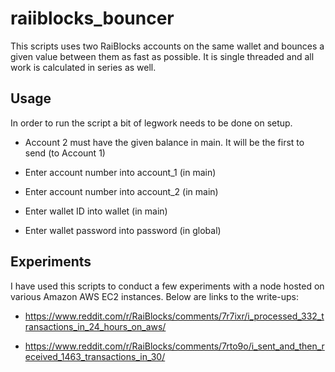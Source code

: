 # raiiblocks_bouncer

This scripts uses two RaiBlocks accounts on the same wallet and bounces a given value between them as fast as possible.  It is single threaded and all work is calculated in series as well.

## Usage

In order to run the script a bit of legwork needs to be done on setup.

* Account 2 must have the given balance in main.  It will be the first to send (to Account 1)

* Enter account number into account_1 (in main)

* Enter account number into account_2 (in main)

* Enter wallet ID into wallet (in main)

* Enter wallet password into password (in global)

## Experiments

I have used this scripts to conduct a few experiments with a node hosted on various Amazon AWS EC2 instances.  Below are links to the write-ups:

* https://www.reddit.com/r/RaiBlocks/comments/7r7ixr/i_processed_332_transactions_in_24_hours_on_aws/

* https://www.reddit.com/r/RaiBlocks/comments/7rto9o/i_sent_and_then_received_1463_transactions_in_30/
